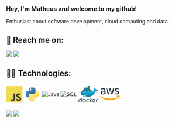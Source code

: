 ### Hey, I'm Matheus and welcome to my github!

Enthusiast about software development, cloud computing and data.

## 💼 Reach me on:
<div>
<a href="https://www.linkedin.com/in/matheus-vargas-013055215/" target="_blank"><img src="https://img.shields.io/badge/-LinkedIn-%230077B5.svg?style=for-the-badge&logo=Linkedin&logoColor=white&" target="_blank"></a>
<a href = "mailto:matheusvargas042@gmail.com"><img src="https://img.shields.io/badge/Gmail-D14836?style=for-the-badge&logo=gmail&logoColor=white" target="_blank"></a>

<br>

## 👨‍💻 Technologies:
<div>
<img align="center" title="JavaScript" alt="JavaScript" height="45" width="45" src="https://github.com/devicons/devicon/blob/master/icons/javascript/javascript-original.svg">
<img align="center" title="Python" alt="Python" height="45" width="45" src="https://github.com/devicons/devicon/blob/master/icons/python/python-original.svg">
<img align="center" title="Java" alt="Java" height="45" width="45" src="https://cdn.jsdelivr.net/gh/devicons/devicon@latest/icons/java/java-original.svg" />
<img align="center" title="SQL" alt="SQL" height="55" width="55" src="https://cdn.jsdelivr.net/gh/devicons/devicon@latest/icons/azuresqldatabase/azuresqldatabase-original.svg" />
<img align="center" title="Docker" alt="Docker" height="55" width="55" src="https://github.com/devicons/devicon/blob/master/icons/docker/docker-original-wordmark.svg">
<img align="center" title="AWS" alt="AWS" height="55" width="55" src="https://github.com/devicons/devicon/blob/master/icons/amazonwebservices/amazonwebservices-original-wordmark.svg">
</div>
          
<br>

<div>
<a href="https://github.com/mattheusva">
<img height="180em" src="https://github-readme-stats.vercel.app/api/top-langs/?username=mattheusva&layout=compact&langs_count=7&theme=dracula"/>
<img height="180em" src="https://github-readme-stats.vercel.app/api?username=mattheusva&show_icons=true&theme=dracula&include_all_commits=true&count_private=true"/>
</div>
